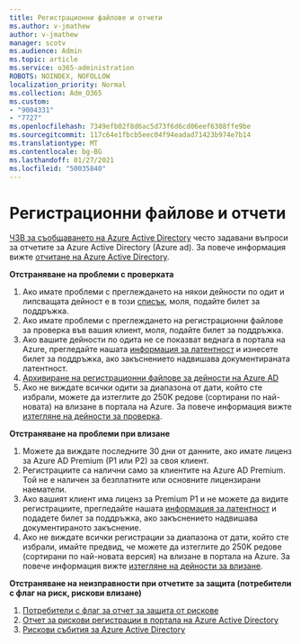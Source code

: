 ```yaml
---
title: Регистрационни файлове и отчети
ms.author: v-jmathew
author: v-jmathew
manager: scotv
ms.audience: Admin
ms.topic: article
ms.service: o365-administration
ROBOTS: NOINDEX, NOFOLLOW
localization_priority: Normal
ms.collection: Adm_O365
ms.custom:
- "9004331"
- "7727"
ms.openlocfilehash: 7349efb02f8d6ac5d73f6d6cd06eef6308ffe9be
ms.sourcegitcommit: 117c64e1fbcb5eec04f94eadad71423b974e7b14
ms.translationtype: MT
ms.contentlocale: bg-BG
ms.lasthandoff: 01/27/2021
ms.locfileid: "50035840"
---
```

# <a name="logs-and-reporting"></a>Регистрационни файлове и отчети

[ЧЗВ за съобщаването на Azure Active Directory](https://docs.microsoft.com/azure/active-directory/active-directory-reporting-faq) често задавани въпроси за отчетите за Azure Active Directory (Azure ad). За повече информация вижте [отчитане на Azure Active Directory](https://docs.microsoft.com/azure/active-directory/reports-monitoring/overview-reports).

**Отстраняване на проблеми с проверката**

1. Ако имате проблеми с преглеждането на някои дейности по одит и липсващата дейност е в този [списък](https://docs.microsoft.com/azure/active-directory/reports-monitoring/reference-audit-activities), моля, подайте билет за поддръжка.
2. Ако имате проблеми с преглеждането на регистрационни файлове за проверка във вашия клиент, моля, подайте билет за поддръжка.
3. Ако вашите дейности по одита не се показват веднага в портала на Azure, прегледайте нашата [информация за латентност](https://docs.microsoft.com/azure/active-directory/reports-monitoring/reference-reports-latencies) и изнесете билет за поддръжка, ако закъснението надвишава документираната латентност.
4. [Архивиране на регистрационни файлове за дейности на Azure AD](https://docs.microsoft.com/azure/active-directory/reports-monitoring/reference-reports-data-retention)
5. Ако не виждате всички одити за диапазона от дати, който сте избрали, можете да изтеглите до 250K редове (сортирани по най-новата) на влизане в портала на Azure. За повече информация вижте [изтегляне на дейности за проверка](https://docs.microsoft.com/azure/active-directory/reports-monitoring/quickstart-download-audit-report).

**Отстраняване на проблеми при влизане**

1. Можете да виждате последните 30 дни от данните, ако имате лиценз за Azure AD Premium (P1 или P2) за своя клиент.
2. Регистрациите са налични само за клиентите на Azure AD Premium. Той не е наличен за безплатните или основните лицензирани наематели.
3. Ако вашият клиент има лиценз за Premium P1 и не можете да видите регистрациите, прегледайте нашата [информация за латентност](https://docs.microsoft.com/azure/active-directory/reports-monitoring/reference-reports-latencies) и подадете билет за поддръжка, ако закъснението надвишава документираното закъснение.
4. Ако не виждате всички регистрации за диапазона от дати, който сте избрали, имайте предвид, че можете да изтеглите до 250K редове (сортирани по най-новата версия) на влизане в портала на Azure. За повече информация вижте [изтегляне на дейности за влизане](https://docs.microsoft.com/azure/active-directory/reports-monitoring/concept-sign-ins#download-sign-in-activities).

**Отстраняване на неизправности при отчетите за защита (потребители с флаг на риск, рискови влизане)**

1. [Потребители с флаг за отчет за защита от рискове](https://docs.microsoft.com/azure/active-directory/reports-monitoring/concept-user-at-risk)
2. [Отчет за рискови регистрации в портала на Azure Active Directory](https://docs.microsoft.com/azure/active-directory/reports-monitoring/concept-risky-sign-ins)
3. [Рискови събития за Azure Active Directory](https://docs.microsoft.com/azure/active-directory/reports-monitoring/concept-risk-events)
